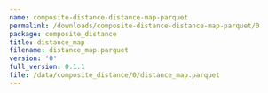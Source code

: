 ```yaml
---
name: composite-distance-distance-map-parquet
permalink: /downloads/composite-distance-distance-map-parquet/0
package: composite_distance
title: distance_map
filename: distance_map.parquet
version: '0'
full_version: 0.1.1
file: /data/composite_distance/0/distance_map.parquet
---
```

